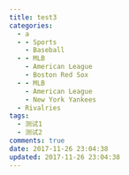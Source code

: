 ```yaml
---
title: test3
categories:
  - a
  - - Sports
    - Baseball
  - - MLB
    - American League
    - Boston Red Sox
  - - MLB
    - American League
    - New York Yankees
  - Rivalries
tags:
  - 测试1
  - 测试2
comments: true
date: 2017-11-26 23:04:38
updated: 2017-11-26 23:04:38
---
```


